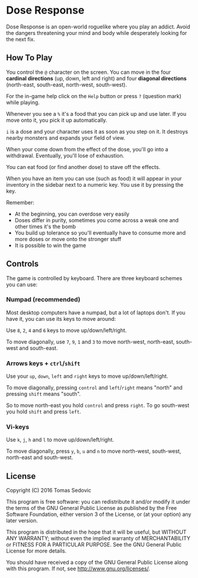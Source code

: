 Dose Response
=============

Dose Response is an open-world roguelike where you play an addict.
Avoid the dangers threatening your mind and body while desperately
looking for the next fix.

How To Play
-----------

You control the `@` character on the screen. You can move in the four
**cardinal directions** (up, down, left and right) and four **diagonal
directions** (north-east, south-east, north-west, south-west).

For the in-game help click on the `Help` button or press `?` (question
mark) while playing.

Whenever you see a `%` it's a food that you can pick up and use later.
If you move onto it, you pick it up automatically.

`i` is a dose and your character uses it as soon as you step on it. It
destroys nearby monsters and expands your field of view.

When your come down from the effect of the dose, you'll go into a
withdrawal. Eventually, you'll lose of exhaustion.

You can eat food (or find another dose) to stave off the effects.

When you have an item you can use (such as food) it will appear in
your inventory in the sidebar next to a numeric key. You use it by
pressing the key.


Remember:
* At the beginning, you can overdose very easily
* Doses differ in purity, sometimes you come across a weak one and
  other times it's the bomb
* You build up tolerance so you'll eventually have to consume more and
  more doses or move onto the stronger stuff
* It is possible to win the game

## Controls

The game is controlled by keyboard. There are three keyboard schemes
you can use:

### Numpad (recommended)

Most desktop computers have a numpad, but a lot of laptops don't. If
you have it, you can use its keys to move around:

Use `8`, `2`, `4` and `6` keys to move up/down/left/right.

To move diagonally, use `7`, `9`, `1` and `3` to move north-west,
north-east, south-west and south-east.

### Arrows keys + `ctrl`/`shift`

Use your `up`, `down`, `left` and `right` keys to move
up/down/left/right.

To move diagonally, pressing `control` and `left`/`right` means "north"
and pressing `shift` means "south".

So to move north-east you hold `control` and press `right`. To go
south-west you hold `shift` and press `left`.

### Vi-keys

Use `k`, `j`, `h` and `l` to move up/down/left/right.

To move diagonally, press `y`, `b`, `u` and `n` to move north-west,
south-west, north-east and south-west.




License
-------

Copyright (C) 2016 Tomas Sedovic

This program is free software: you can redistribute it and/or modify
it under the terms of the GNU General Public License as published by
the Free Software Foundation, either version 3 of the License, or
(at your option) any later version.

This program is distributed in the hope that it will be useful,
but WITHOUT ANY WARRANTY; without even the implied warranty of
MERCHANTABILITY or FITNESS FOR A PARTICULAR PURPOSE.  See the
GNU General Public License for more details.

You should have received a copy of the GNU General Public License
along with this program.  If not, see <http://www.gnu.org/licenses/>.
